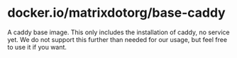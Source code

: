 # docker.io/matrixdotorg/base-caddy

A caddy base image. This only includes the installation of caddy, no service yet. We do not support this further than needed for our usage, but feel free to use it if you want.
